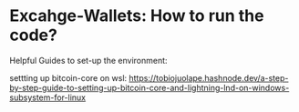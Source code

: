 # Excahge-Wallets: How to run the code?

Helpful Guides to set-up the environment:

settting up bitcoin-core on wsl: 
https://tobiojuolape.hashnode.dev/a-step-by-step-guide-to-setting-up-bitcoin-core-and-lightning-lnd-on-windows-subsystem-for-linux
